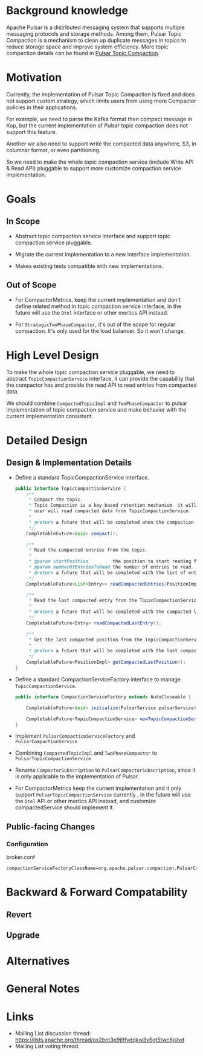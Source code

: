 # Background knowledge

Apache Pulsar is a distributed messaging system that supports multiple messaging protocols and storage methods. Among them, Pulsar Topic Compaction is a mechanism to clean up duplicate messages in topics to reduce storage space and improve system efficiency.
More topic compaction details can be found in [Pulsar Topic Compaction](https://pulsar.apache.org/docs/en/concepts-topic-compaction/).

# Motivation

Currently, the implementation of Pulsar Topic Compaction is fixed and does not support custom strategy, which limits users from using more Compactor policies in their applications.

For example, we need to parse the Kafka format then compact message in Kop, but the current implementation of Pulsar topic compaction does not support this feature.

Another we also need to support write the compacted data anywhere, S3, in columnar format, or even partitioning.

So we need to make  the whole topic compaction service (include Write API & Read API) pluggable to support more customize compaction service implementation.

# Goals

## In Scope

* Abstract topic compaction service interface and support topic compaction service pluggable.

* Migrate the current implementation to a new interface implementation.

* Makes existing tests compatible with new implementations.

## Out of Scope

* For CompactorMetrics, keep the current implementation and don't define related method in topic compaction service interface, in the future will use the `Otel` interface or other mertics API instead.

* For `StrategicTwoPhaseCompactor`, it's out of the scope for regular compaction. It's only used for the load balancer. So it won't change.


# High Level Design

To make the whole topic compaction service pluggable, we need to abstract `TopicCompactionService` interface, it can provide the capability that the compactor has and provide the read API to read entries from compacted data.

We should combine `CompactedTopicImpl` and `TwoPhaseCompactor` to pulsar implementation of topic compaction service and make behavior with the current implementation consistent.


# Detailed Design

## Design & Implementation Details

* Define a standard TopicCompactionService interface.

  ```java
  public interface TopicCompactionService {
      /**
       * Compact the topic.
       * Topic Compaction is a key-based retention mechanism. it will keep the most recent value for a given key and
       * user will read compacted data from TopicCompactionService.
       *
       * @return a future that will be completed when the compaction is done.
       */
      CompletableFuture<Void> compact();

      /**
       * Read the compacted entries from the topic.
       *
       * @param startPosition         the position to start reading from.
       * @param numberOfEntriesToRead the number of entries to read.
       * @return a future that will be completed with the list of entries, this list can is null.
       */
      CompletableFuture<List<Entry>> readCompactedEntries(PositionImpl startPosition, int numberOfEntriesToRead);

      /**
       * Read the last compacted entry from the TopicCompactionService.
       *
       * @return a future that will be completed with the compacted last entry, this entry can is null.
       */
      CompletableFuture<Entry> readCompactedLastEntry();

      /**
       * Get the last compacted position from the TopicCompactionService.
       *
       * @return a future that will be completed with the last compacted position, this position can is null.
       */
      CompletableFuture<PositionImpl> getCompactedLastPosition();
  }
  ```

* Define a standard CompactionServiceFactory interface to manage `TopicCompactionService`.

  ```java
  public interface CompactionServiceFactory extends AutoCloseable {
  
      CompletableFuture<Void> initialize(PulsarService pulsarService);
  
      CompletableFuture<TopicCompactionService> newTopicCompactionService(String topic);
  }
  ```

* Implement `PulsarCompactionServiceFactory` and `PulsarCompactionService`

* Combining `CompactedTopicImpl` and `TwoPhaseCompactor` to `PulsarTopicCompactionService`

* Rename `CompactorSubscription` to `PulsarCompactorSubscription`, since it is only applicable to the implementation of Pulsar.

* For CompactorMetrics keep the current implementation and it only support `PulsarTopicCompactionService` currently , in the future will use the `Otel` API or other mertics API  instead, and customize compactedService should implement it.


## Public-facing Changes


### Configuration

broker.conf
```
compactionServiceFactoryClassName=org.apache.pulsar.compaction.PulsarCompactionServiceFactory
```

# Backward & Forward Compatability

## Revert


## Upgrade


# Alternatives


# General Notes

# Links

* Mailing List discussion thread: https://lists.apache.org/thread/ox2bot3p9j9fydqkw3v5gt5twc8jslvd
* Mailing List voting thread: